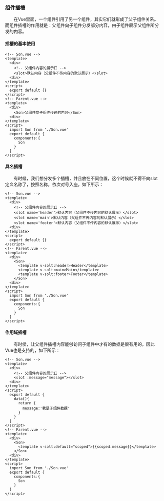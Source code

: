### 组件插槽
&emsp;&emsp;在Vue里面，一个组件引用了另一个组件，其实它们就形成了父子组件关系。而组件插槽的作用就是：父组件向子组件分发部分内容，由子组件展示父组件所分发的内容。
#### 插槽的基本使用
```vue
<!-- Son.vue -->
<template>
  <div>
    <!-- 父组件内容的展示口 -->
    <slot>默认内容（父组件不传内容的默认展示）</slot>  
  <div>
</template>
<script>
  export default {}
</script>
<!-- Parent.vue -->
<template>
  <div>
    <Son>父组件向子组件传递的内容</Son>  
  <div>
</template>
<script>
  import Son from './Son.vue'
  export default {
    components:{
      Son
    }
  }
</script>
```
#### 具名插槽
&emsp;&emsp;有时候，我们想分发多个插槽，并且放在不同位置，这个时候就不得不向slot定义名称了，按照名称，依次对号入座。如下所示：
```vue
<!-- Son.vue -->
<template>
  <div>
    <!-- 父组件内容的展示口 -->
    <slot name='header'>默认内容（父组件不传内容的默认展示）</slot>
    <slot name='main'>默认内容（父组件不传内容的默认展示）</slot>
    <slot name='footer'>默认内容（父组件不传内容的默认展示）</slot>  
  <div>
</template>
<script>
  export default {}
</script>
<!-- Parent.vue -->
<template>
  <div>
    <Son>
      <template v-solt:header>Header</template>
      <template v-solt:main>Main</template>
      <template v-solt:footer>Footer</template>
    </Son>  
  <div>
</template>
<script>
  import Son from './Son.vue'
  export default {
    components:{
      Son
    }
  }
</script>
```
#### 作用域插槽
&emsp;&emsp;有时侯，让父组件插槽内容能够访问子组件中才有的数据是很有用的。因此Vue也是支持的，如下所示：
```vue
<!-- Son.vue -->
<template>
  <div>
    <!-- 父组件内容的展示口 -->
    <slot :message="message"></slot>
  <div>
</template>
<script>
  export default {
    data(){
      return {
        message:'我是子组件数据'
      }
    }
  }
</script>
<!-- Parent.vue -->
<template>
  <div>
    <Son>
      <template v-solt:default="scoped">{{scoped.message}}</template>
    </Son>  
  <div>
</template>
<script>
  import Son from './Son.vue'
  export default {
    components:{
      Son
    }
  }
</script>
```
